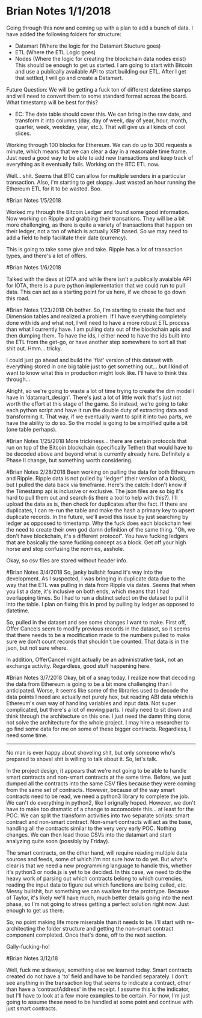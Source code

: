 # Brian Notes 1/1/2018
Going through this now and coming up with a plan to add a bunch of data.
I have added the following folders for structure:
- Datamart (Where the logic for the Datamart Stucture goes)
- ETL (Where the ETL Logic goes)
- Nodes (Where the logic for creating the blockchain data nodes exist)
This should be enough to get us started.
I am going to start with Bitcoin and use a publically available API to start
building our ETL. After I get that settled, I will go and create a Datamart.

Future Question: We will be getting a fuck ton of different datetime stamps
and will need to convert them to some standard format across the board. What
timestamp will be best for this?
- EC: The date table should cover this. We can bring in the raw date, and transform it into columns (day, day of week, day of year, hour, month, quarter, week, weekday, year, etc.). That will give us all kinds of cool slices.

Working through 100 blocks for Ethereum. We can do up to 300 requests a minute,
which means that we can clear a day in a reasonable time frame.
Just need a good way to be able to add new transactions and keep track of
everything as it eventually fails. Working on the BTC ETL now.

Well... shit. Seems that BTC can allow for multiple senders in a particular
transaction. Also, i'm starting to get sloppy. Just wasted an hour running the
Ethereum ETL for it to be wasted. Boo.

#Brian Notes 1/5/2018

Worked my through the Bitcoin Ledger and found some good information. Now
working on Ripple and grabbing their transations. They will be a bit more
challenging, as there is quite a variety of transactions that happen on their
ledger, not a ton of which is actually XRP based. So we may need to add a field
to help facilitate their date (currency).

This is going to take some give and take. Ripple has a lot of transaction types,
and there's a lot of offers.

#Brian Notes 1/6/2018

Talked with the devs at IOTA and while there isn't a publically avaialble API
for IOTA, there is a pure python implementation that we could run to pull data.
This can act as a starting point for us here, if we chose to go down this
road.

#Brian Notes 1/23/2018
Oh bother. So, I'm starting to create the fact and Dimension tables and realized
a problem. If I have everything completely done with ids and what not, I will
need to have a more robust ETL process than what I currently have. I am
pulling data out of the blockchain apis and then dumping them. To have the
ids, I either need to have the ids built into the ETL from the get-go, or have
another step somewhere to sort all that shit out. Hmm... tricky.

I could just go ahead and build the 'flat' version of this dataset with
everything stored in one big table just to get something out... but I kind of
want to know what this in production might look like. I'll have to think
this through...

Alright, so we're going to waste a lot of time trying to create the dim model
I have in 'datamart_design'. There's just a lot of little work that's just
not worth the effort at this stage of the game. So instead, we're going to
take each python script and have it run the double duty of extracting data and
transforming it. That way, if we eventually want to split it into two parts,
we have the ability to do so. So the model is going to be simplified quite
a bit (one table perhaps).

#Brian Notes 1/25/2018
More trickiness... there are certain protocols that run on top of the Bitcoin
blockchain (specifically Tether) that would have to be decoded above and
beyond what is currently already here. Definitely a Phase II change, but
something worth considering.

#Brian Notes 2/28/2018
Been working on pulling the data for both Ethereum and Ripple.
Ripple data is not pulled by 'ledger' (their version of a block), but I pulled
the data back via timeframe. Here's the catch: I don't know if the Timestamp
api is inclusive or exclusive. The json files are so big it's hard to pull
them out and search (is there a tool to help with this?). I'll upload the data
as is, then check for duplicates after the fact. If there are duplicates, I can
re-run the table and make the hash a primary key to upsert duplicate records.
In the future, we'll avoid this issue by just searching by ledger as oppossed to
timestamp. Why the fuck does each blockchain feel the need to create their own
god damn definition of the same thing. "Oh, we don't have blockchain, it's a
different protocol". You have fucking ledgers that are basically the same
fucking concept as a block. Get off your high horse and stop confusing the
normies, asshole.

Okay, so csv files are stored without header info.

#Brian Notes 3/4/2018
So, janky bullshit found it's way into the development. As I suspected, I was
bringing in duplicate data due to the way that the ETL was pulling in data
from Ripple via dates. Seems that when you list a date, it's inclusive on
both ends, which means that I had overlapping times. So I had to run
a distinct select on the dataset to pull it into the table. I plan on fixing
this in prod by pulling by ledger as opposed to datetime.

So, pulled in the dataset and see some changes I want to make. First off,
Offer Cancels seem to modify previous records in the dataset, so it seems
that there needs to be a modification made to the numbers pulled to make
sure we don't count records that shouldn't be counted. That data is in the
json, but not sure where.

In addition, OfferCancel might actually be an administrative task, not an exchange
activity. Regardless, good stuff happening here.

#Brian Notes 3/7/2018
Okay, bit of a snag today. I realize now that decoding the data from Ethereum
is going to be a bit more challenging than I anticipated. Worse, it seems like
some of the libraries used to decode the data points I need are actually
not purely hex, but reading ABI data which is Ethereum's own way of handling
variables and input data. Not super complicated, but there's a lot of moving
parts. I really need to sit down and think through the architecture on this one.
I just need the damn thing done, not solve the architecture for the whole
project. I may hire a researcher to go find some data for me on some of these
bigger contracts. Regardless, I need some time.

---

No man is ever happy about shoveling shit, but only someone who's prepared to
shovel shit is willing to talk about it. So, let's talk.

In the project design, it appears that we're not going to be able to handle
smart contracts and non-smart contracts at the same time. Before, we just
dumped all the contracts into the same CSV files because they were coming from
the same set of contracts. However, because of the way smart contracts need to
be read, we need a python3 library to complete the job. We can't do everything
in python2, like I orignally hoped. However, we don't have to make too dramatic
of a change to accomodate this... at least for the POC. We can split the
transform activities into two separate scripts: smart contract and non-smart
contract. Non-smart contracts will act as the base, handling all the contracts
similar to the very very early POC. Nothing changes. We can then load those
CSVs into the datamart and start analyzing quite soon (possibly by Friday).

The smart contracts, on the other hand, will require reading multiple data
sources and feeds, some of which I'm not sure how to do yet. But what's clear
is that we need a new programming language to handle this, whether it's
python3 or node.js is yet to be decided. In this case, we need to do the
heavy work of parsing out which contracts belong to which currencies, reading
the input data to figure out which functions are being called, etc. Messy
bullshit, but something we can swallow for the prototype. Because of Taylor,
it's likely we'll have much, much better details going into the next phase, so
I'm not going to stress getting a perfect solution right now. Just enough to
get us there.

So, no point making life more miserable than it needs to be. I'll start with
re-architecting the folder structure and getting the non-smart contract
component completed. Once that's done, off to the next section.

Gally-fucking-ho!

#Brian Notes 3/12/18

Well, fuck me sideways, something else we learned today. Smart contracts
created do not have a 'to' field and have to be handled separately. I don't
see anything in the transaction log that seems to indicate a contract, other
than have a 'contractAddress' in the receipt. I assume this is the indicator,
but I'll have to look at a few more examples to be certain. For now, I'm just
going to assume these need to be handled at some point and continue with
just smart contracts.
